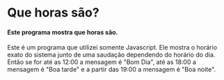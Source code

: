 # Que horas são?

#### Este programa mostra que horas são.

Este é um programa que utilizei somente Javascript. Ele mostra o horário exato do sistema junto de uma saudação dependendo do horário do dia.
Então se for até as 12:00 a mensagem é "Bom Dia", até as 18:00 a mensagem é "Boa tarde" e a partir das 19:00 a mensagem é "Boa noite".
